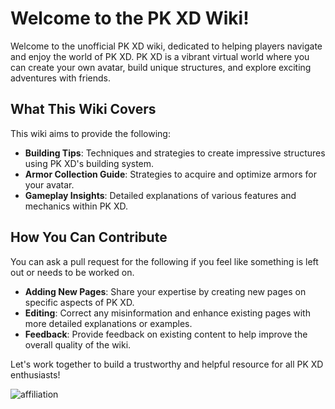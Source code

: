 # Welcome to the PK XD Wiki!
Welcome to the unofficial PK XD wiki, dedicated to helping players navigate and enjoy the world of PK XD. PK XD is a vibrant virtual world where you can create your own avatar, build unique structures, and explore exciting adventures with friends.

## What This Wiki Covers

This wiki aims to provide the following:
- **Building Tips**: Techniques and strategies to create impressive structures using PK XD's building system.
- **Armor Collection Guide**: Strategies to acquire and optimize armors for your avatar.
- **Gameplay Insights**: Detailed explanations of various features and mechanics within PK XD.

## How You Can Contribute

You can ask a pull request for the following if you feel like something is left out or needs to be worked on.

- **Adding New Pages**: Share your expertise by creating new pages on specific aspects of PK XD.
- **Editing**: Correct any misinformation and enhance existing pages with more detailed explanations or examples.
- **Feedback**: Provide feedback on existing content to help improve the overall quality of the wiki.

Let's work together to build a trustworthy and helpful resource for all PK XD enthusiasts!

![affiliation](https://github.com/WikiPKXD/WikiPKXD.github.io/assets/173712975/1c750844-79d4-4187-8fad-23fe08569e2b)
